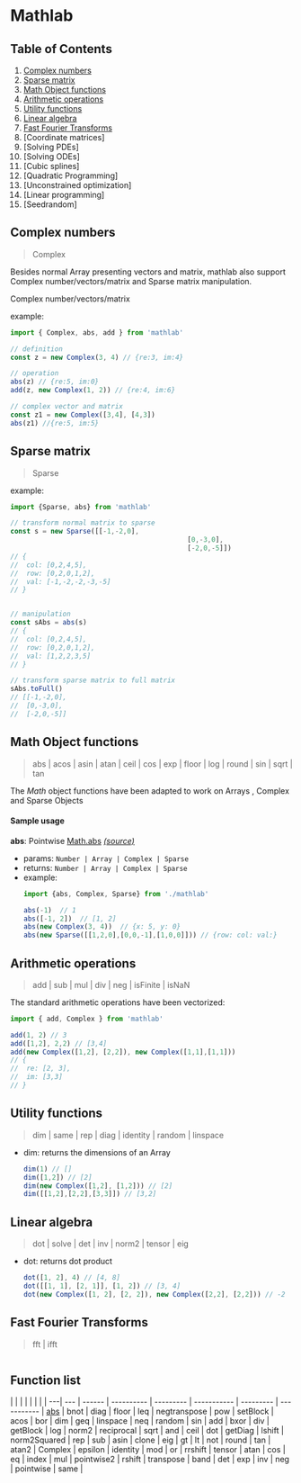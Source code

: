 # Mathlab

## Table of Contents

1. [Complex numbers](#complex-numbers)
1. [Sparse matrix](#sparse-matrix)
1. [Math Object functions](#math-object-functions)
1. [Arithmetic operations](#arithmetic-operations)
1. [Utility functions](#utility-functions)
1. [Linear algebra](#linear-algebra)
1. [Fast Fourier Transforms](#fast-fourier-transforms)
1. [Coordinate matrices]
1. [Solving PDEs]
1. [Solving ODEs]
1. [Cubic splines]
1. [Quadratic Programming]
1. [Unconstrained optimization]
1. [Linear programming]
1. [Seedrandom]


## Complex numbers

> Complex

Besides normal Array presenting vectors and matrix,
mathlab also support Complex number/vectors/matrix and Sparse matrix manipulation.

Complex number/vectors/matrix
	
example:
```js
import { Complex, abs, add } from 'mathlab'

// definition
const z = new Complex(3, 4) // {re:3, im:4}

// operation
abs(z) // {re:5, im:0}
add(z, new Complex(1, 2)) // {re:4, im:6}

// complex vector and matrix
const z1 = new Complex([3,4], [4,3])
abs(z1) //{re:5, im:5}
```

## Sparse matrix

> Sparse

example:
```js
import {Sparse, abs} from 'mathlab'

// transform normal matrix to sparse
const s = new Sparse([[-1,-2,0],
											[0,-3,0],
											[-2,0,-5]])
// {
// 	col: [0,2,4,5],
// 	row: [0,2,0,1,2],
// 	val: [-1,-2,-2,-3,-5]
// }


// manipulation
const sAbs = abs(s)
// {
// 	col: [0,2,4,5],
// 	row: [0,2,0,1,2],
// 	val: [1,2,2,3,5]
// }

// transform sparse matrix to full matrix
sAbs.toFull()
// [[-1,-2,0],
//  [0,-3,0],
//  [-2,0,-5]]
```

## Math Object functions

> abs | acos | asin | atan | ceil | cos | exp | floor | log | round | sin | sqrt | tan

The *Math* object functions have been adapted to work on Arrays , Complex and Sparse Objects

#### Sample usage

**abs**: Pointwise [Math.abs](https://developer.mozilla.org/en-US/docs/Web/JavaScript/Reference/Global_Objects/Math/abs) [*(source)*](https://github.com/timqian/mathlab/blob/master/src/abs.js)
- params: `Number | Array | Complex | Sparse`
- returns: `Number | Array | Complex | Sparse`
- example:
	```js
	import {abs, Complex, Sparse} from './mathlab'

	abs(-1)  // 1
	abs([-1, 2])  // [1, 2]
	abs(new Complex(3, 4))  // {x: 5, y: 0}
	abs(new Sparse([[1,2,0],[0,0,-1],[1,0,0]])) // {row: col: val:}
	```

## Arithmetic operations

> add | sub | mul | div | neg | isFinite | isNaN

The standard arithmetic operations have been vectorized:
```js
import { add, Complex } from 'mathlab'

add(1, 2) // 3
add([1,2], 2,2) // [3,4]
add(new Complex([1,2], [2,2]), new Complex([1,1],[1,1]))
// {
// 	re: [2, 3],
// 	im: [3,3]
// }
```

## Utility functions

> dim | same | rep | diag | identity | random | linspace

- dim: returns the dimensions of an Array
	```js
	dim(1) // []
	dim([1,2]) // [2]
	dim(new Complex([1,2], [1,2])) // [2]
	dim([[1,2],[2,2],[3,3]]) // [3,2]
	```


## Linear algebra

> dot | solve | det | inv | norm2 | tensor | eig

- dot: returns dot product
	```js
	dot([1, 2], 4) // [4, 8]
	dot([[1, 1], [2, 1]], [1, 2]) // [3, 4]
	dot(new Complex([1, 2], [2, 2]), new Complex([2,2], [2,2])) // -2
	```

## Fast Fourier Transforms

> fft | ifft

```js

```

## Function list
   |         |         |              |           |            |           |                |
---|     --- | ------ |     ---------- | --------- | ----------- | --------- | ----------- |
[abs](#abs)   |    bnot   |     diag   |     floor   |     leq   |       negtranspose   |  pow   |         setBlock   |
acos   |   bor   |      dim   |      geq   |       linspace   |  neq   |           random   |      sin   |
add   |    bxor   |     div   |      getBlock   |  log   |       norm2   |         reciprocal   |  sqrt   |
and   |    ceil   |     dot   |      getDiag   |   lshift   |    norm2Squared   |  rep   |         sub   |
asin   |   clone   |    eig   |      gt   |        lt   |        not   |           round   |       tan   |
atan2   |  Complex   |  epsilon   |  identity   |  mod   |       or   |            rrshift   |     tensor   |
atan   |   cos   |      eq   |       index   |     mul   |       pointwise2   |    rshift   |      transpose   |
band   |   det   |      exp   |      inv   |       neg   |       pointwise   |     same   |

